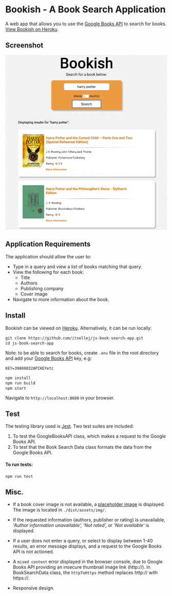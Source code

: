 # Bookish - A Book Search Application

A web app that allows you to use the [Google Books API](https://developers.google.com/books/docs/overview) to search for books.
[View Bookish on Heroku](https://bookish-00.herokuapp.com).

## Screenshot

![Bookish App Screenshot](dist/assets/img/bookish-app.png)

## Application Requirements

The application should allow the user to:
- Type in a query and view a list of books matching that query.
- View the following for each book:
  - Title
  - Authors
  - Publishing company
  - Cover image
- Navigate to more information about the book.

## Install

Bookish can be viewed on [Heroku](https://bookish-00.herokuapp.com).
Alternatively, it can be run locally:

```
git clone https://github.com/itsellej/js-book-search-app.git
cd js-book-search-app
```
Note: to be able to search for books, create `.env` file in the root directory and add your [Google Books API](https://developers.google.com/books/docs/v1/using#APIKey) key, e.g:

```
KEY=39880032APIKEYetc
```

```
npm install
npm run build
npm start
```
Navigate to `http://localhost:8080` in your browser.

## Test

The testing library used is [Jest](https://jestjs.io/). Two test suites are included:
1. To test the GoogleBooksAPI class, which makes a request to the Google Books API.
2. To test that the Book Search Data class formats the data from the Google Books API.

#### To run tests:

`npm run test`

## Misc.

- If a book cover image is not available, a [placeholder image](https://github.com/itsellej/js-book-search-app/blob/master/dist/assets/img/no-image.png) is displayed. The image is located in `./dist/assets/img/`.

- If the requested information (authors, publisher or rating) is unavailable, _'Author information unavailable', 'Not rated',_ or _'Not available'_ is displayed.

- If a user does not enter a query, or select to display between 1-40 results, an error message displays, and a request to the Google Books API is not actioned.

- A `mixed content` error displayed in the browser console, due to Google Books API providing an insecure thumbnail image link (http://). In BookSearchData class, the `httpToHttps` method replaces http:// with https://.

- Responsive design.
